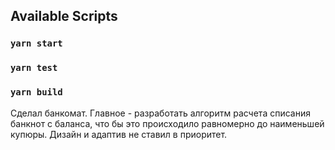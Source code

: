 ## Available Scripts


### `yarn start`

### `yarn test`

### `yarn build`

Сделал банкомат. Главное - разработать алгоритм расчета списания банкнот с баланса, что бы это происходило равномерно до наименьшей купюры. Дизайн и адаптив не ставил в приоритет.
